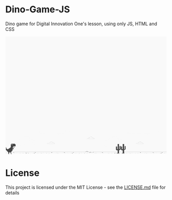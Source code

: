 # Dino-Game-JS

Dino game for Digital Innovation One's lesson, using only JS, HTML and CSS

![screenshot](example.png?raw=true "screenshot")

# License
This project is licensed under the MIT License - see the [LICENSE.md](LICENSE.md) file for details
